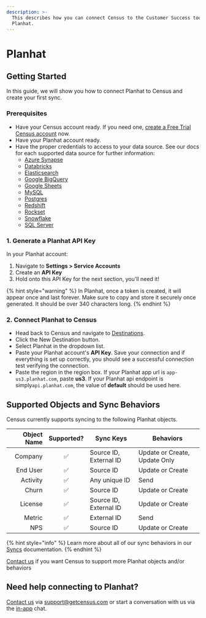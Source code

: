 ```yaml
---
description: >-
  This describes how you can connect Census to the Customer Success tool:
  Planhat.
---
```


# Planhat

## Getting Started

In this guide, we will show you how to connect Planhat to Census and create your first sync.

### Prerequisites

* Have your Census account ready. If you need one, [create a Free Trial Census account](https://app.getcensus.com/) now.
* Have your Planhat account ready.
* Have the proper credentials to access to your data source. See our docs for each supported data source for further information:
  * [Azure Synapse](../sources/azure-synapse.md)
  * [Databricks](https://docs.getcensus.com/sources/databricks)
  * [Elasticsearch](https://docs.getcensus.com/sources/elasticsearch)
  * [Google BigQuery](https://docs.getcensus.com/sources/google-bigquery)
  * [Google Sheets](https://docs.getcensus.com/sources/google-sheets)
  * [MySQL](https://docs.getcensus.com/sources/mysql)
  * [Postgres](https://docs.getcensus.com/sources/postgres)
  * [Redshift](https://docs.getcensus.com/sources/redshift)
  * [Rockset](https://docs.getcensus.com/sources/rockset)
  * [Snowflake](https://docs.getcensus.com/sources/snowflake)
  * [SQL Server](https://docs.getcensus.com/sources/sql-server)

### 1. Generate a Planhat API Key

In your Planhat account:

1. Navigate to **Settings > Service Accounts**
2. Create an **API Key**
3. Hold onto this API Key for the next section, you'll need it!

{% hint style="warning" %}
In Planhat, once a token is created, it will appear once and last forever. Make sure to copy and store it securely once generated. It should be over 340 characters long.
{% endhint %}

### 2. Connect Planhat to Census

* Head back to Census and navigate to [Destinations](https://app.getcensus.com/destinations).
* Click the New Destination button.
* Select Planhat in the dropdown list.
* Paste your Planhat account's **API Key**. Save your connection and if everything is set up correctly, you should see a successful connection test verifying the connection.
* Paste the region in the region box. If your Planhat app url is `app-us3.planhat.com`, paste **us3**. If your Planhat api endpoint is simply`api.planhat.com`, the value of **default** should be used here.

## Supported Objects and Sync Behaviors <a href="#supported-objects-and-sync-behaviors" id="supported-objects-and-sync-behaviors"></a>

Census currently supports syncing to the following Planhat objects.

| **Object Name** | **Supported?** | **Sync Keys**          | **Behaviors**                 |
| --------------: | :------------: | ---------------------- | ----------------------------- |
|         Company |        ✅       | Source ID, External ID | Update or Create, Update Only |
|        End User |        ✅       | Source ID              | Update or Create              |
|        Activity |        ✅       | Any unique ID          | Send                          |
|           Churn |        ✅       | Source ID              | Update or Create              |
|         License |        ✅       | Source ID, External ID | Update or Create              |
|          Metric |        ✅       | External ID            | Send                          |
|             NPS |        ✅       | Source ID              | Update or Create              |

{% hint style="info" %}
Learn more about all of our sync behaviors in our [Syncs](../basics/core-concept#sync-behaviors) documentation.
{% endhint %}

[Contact us](mailto:support@getcensus.com) if you want Census to support more Planhat objects and/or behaviors

## Need help connecting to Planhat?

[Contact us](mailto:support@getcensus.com) via support@getcensus.com or start a conversation with us via the [in-app](https://app.getcensus.com) chat.

